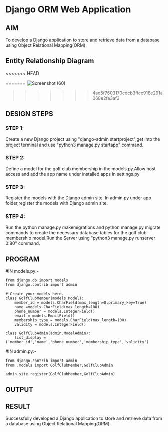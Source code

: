 # Django ORM Web Application

## AIM
To develop a Django application to store and retrieve data from a database using Object Relational Mapping(ORM).

## Entity Relationship Diagram
<<<<<<< HEAD
 
=======
![Screenshot (60)](https://user-images.githubusercontent.com/118343379/207867577-fe26a3c6-45a7-44c2-bd5a-d7dafd8e5ced.png)


>>>>>>> 4ad5f7603170cdcb3ffcc918e291a068e2fe3af3
## DESIGN STEPS

### STEP 1:

Create a new Django project using  "django-admin startproject",get into the project terminal  and use "python3 manage.py startapp" command.
 
### STEP 2:

Define a model for the golf club membership in the models.py.Allow host access and add the app name under installed apps in settings.py

### STEP 3:

Register the models with the Django admin site. In admin.py under app folder,register the models with Django admin site.


### STEP 4:

Run the python manage.py makemigrations and python manage.py migrate commands to create the necessary database tables for the golf club membership model.Run the Server using "python3 manage.py runserver 0:80" command.


## PROGRAM

#IN models.py:-
```
from django.db import models
from django.contrib import admin

# Create your models here.
class GolfClubMember(models.Model):
    member_id = models.CharField(max_length=8,primary_key=True)
    name =models.CharField(max_length=100)
    phone_number = models.IntegerField()
    email = models.EmailField()
    membership_type = models.CharField(max_length=100)
    validity = models.IntegerField()

class GolfClubAdmin(admin.ModelAdmin):
    list_display = ('member_id','name','phone_number','membership_type','validity')
 ```

#IN admin.py:-
```
from django.contrib import admin
from .models import GolfClubMember,GolfClubAdmin

admin.site.register(GolfClubMember,GolfClubAdmin)
```


## OUTPUT



## RESULT

Successfully developed a Django application to store and retrieve data from a database using Object Relational Mapping(ORM).